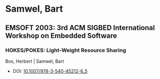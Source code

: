 # Samwel, Bart

## EMSOFT 2003: 3rd ACM SIGBED International Workshop on Embedded Software

### HOKES/POKES: Light-Weight Resource Sharing
Bos, Herbert | Samwel, Bart
* DOI: [10.1007/978-3-540-45212-6_5](https://doi.org/10.1007/978-3-540-45212-6_5)

